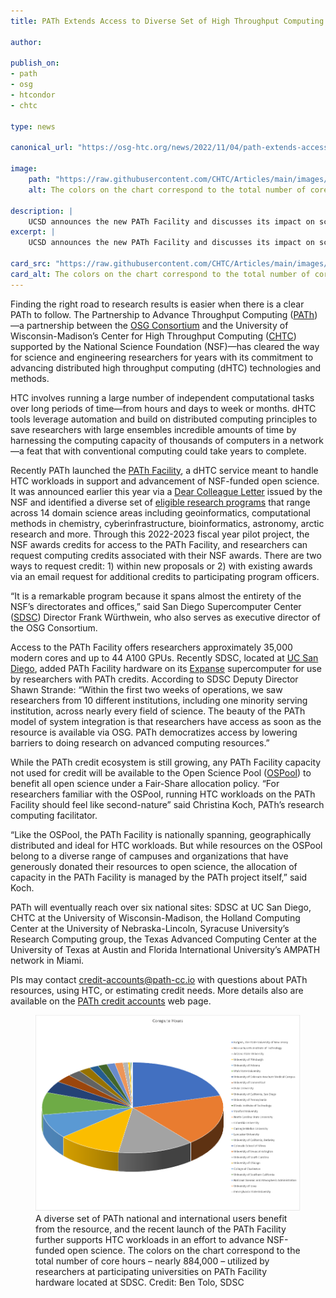 ```yaml
---
title: PATh Extends Access to Diverse Set of High Throughput Computing Research Programs

author: 

publish_on:
- path
- osg
- htcondor
- chtc

type: news

canonical_url: "https://osg-htc.org/news/2022/11/04/path-extends-access.html"

image:
    path: "https://raw.githubusercontent.com/CHTC/Articles/main/images/ucsd-public-relations.png"
    alt: The colors on the chart correspond to the total number of core hours – nearly 884,000 – utilized by researchers at participating universities on PATh Facility hardware located at SDSC.

description: |
    UCSD announces the new PATh Facility and discusses its impact on science.
excerpt: |
    UCSD announces the new PATh Facility and discusses its impact on science.

card_src: "https://raw.githubusercontent.com/CHTC/Articles/main/images/ucsd-public-relations.png"
card_alt: The colors on the chart correspond to the total number of core hours – nearly 884,000 – utilized by researchers at participating universities on PATh Facility hardware located at SDSC.
---
```


Finding the right road to research results is easier when there is a clear PATh to follow. The Partnership to Advance Throughput Computing ([PATh](https://path-cc.io/))—a partnership between the [OSG Consortium](https://osg-htc.org/) and the University of Wisconsin-Madison’s Center for High Throughput Computing ([CHTC](https://chtc.cs.wisc.edu/)) supported by the National Science Foundation (NSF)—has cleared the way for science and engineering researchers for years with its commitment to advancing distributed high throughput computing (dHTC) technologies and methods.

HTC involves running a large number of independent computational tasks over long periods of time—from hours and days to week or months. dHTC tools leverage automation and build on distributed computing principles to save researchers with large ensembles incredible amounts of time by harnessing the computing capacity of thousands of computers in a network—a feat that with conventional computing could take years to complete.

Recently PATh launched the [PATh Facility](https://path-cc.io/facility/index.html), a dHTC service meant to handle HTC workloads in support and advancement of NSF-funded open science. It was announced earlier this year via a [Dear Colleague Letter](https://www.nsf.gov/pubs/2022/nsf22051/nsf22051.jsp) issued by the NSF and identified a diverse set of [eligible research programs](https://www.nsf.gov/pubs/2022/nsf22051/nsf22051.jsp) that range across 14 domain science areas including geoinformatics, computational methods in chemistry, cyberinfrastructure, bioinformatics, astronomy, arctic research and more. Through this 2022-2023 fiscal year pilot project, the NSF awards credits for access to the PATh Facility, and researchers can request computing credits associated with their NSF awards. There are two ways to request credit: 1) within new proposals or 2) with existing awards via an email request for additional credits to participating program officers.

“It is a remarkable program because it spans almost the entirety of the NSF’s directorates and offices,” said San Diego Supercomputer Center ([SDSC](https://www.sdsc.edu/)) Director Frank Würthwein, who also serves as executive director of the OSG Consortium.

Access to the PATh Facility offers researchers approximately 35,000 modern cores and up to 44 A100 GPUs. Recently SDSC, located at [UC San Diego](https://ucsd.edu/), added PATh Facility hardware on its [Expanse](https://www.sdsc.edu/services/hpc/expanse/) supercomputer for use by researchers with PATh credits. According to SDSC Deputy Director Shawn Strande: “Within the first two weeks of operations, we saw researchers from 10 different institutions, including one minority serving institution, across nearly every field of science. The beauty of the PATh model of system integration is that researchers have access as soon as the resource is available via OSG. PATh democratizes access by lowering barriers to doing research on advanced computing resources.”

While the PATh credit ecosystem is still growing, any PATh Facility capacity not used for credit will be available to the Open Science Pool ([OSPool](https://osg-htc.org/services/open_science_pool.html)) to benefit all open science under a Fair-Share allocation policy. “For researchers familiar with the OSPool, running HTC workloads on the PATh Facility should feel like second-nature” said Christina Koch, PATh’s research computing facilitator.

“Like the OSPool, the PATh Facility is nationally spanning, geographically distributed and ideal for HTC workloads. But while resources on the OSPool belong to a diverse range of campuses and organizations that have generously donated their resources to open science, the allocation of capacity in the PATh Facility is managed by the PATh project itself,” said Koch.

PATh will eventually reach over six national sites: SDSC at UC San Diego, CHTC at the University of Wisconsin-Madison, the Holland Computing Center at the University of Nebraska-Lincoln, Syracuse University’s Research Computing group, the Texas Advanced Computing Center at the University of Texas at Austin and Florida International University’s AMPATH network in Miami.

PIs may contact [credit-accounts@path-cc.io](mailto:credit-accounts@path-cc.io) with questions about PATh resources, using HTC, or estimating credit needs. More details also are available on the [PATh credit accounts](https://path-cc.io/services/credit-accounts/) web page.

<figure>
    <img src="https://raw.githubusercontent.com/CHTC/Articles/main/images/ucsd-public-relations.png">
    <figcaption>
        A diverse set of PATh national and international users benefit from the resource, and the recent launch of the PATh Facility further supports HTC workloads in an effort to advance NSF-funded open science. The colors on the chart correspond to the total number of core hours – nearly 884,000 – utilized by researchers at participating universities on PATh Facility hardware located at SDSC. Credit: Ben Tolo, SDSC
    </figcaption>
</figure>
